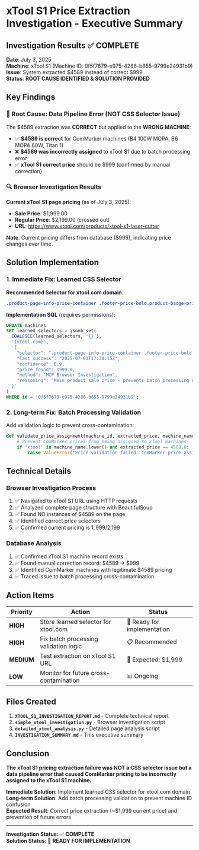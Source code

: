 # xTool S1 Price Extraction Investigation - Executive Summary

## Investigation Results ✅ COMPLETE

**Date**: July 3, 2025  
**Machine**: xTool S1 (Machine ID: 0f5f7679-e975-4286-b655-9799e24931b9)  
**Issue**: System extracted $4589 instead of correct $999  
**Status**: **ROOT CAUSE IDENTIFIED & SOLUTION PROVIDED**

## Key Findings

### 🎯 Root Cause: Data Pipeline Error (NOT CSS Selector Issue)

The $4589 extraction was **CORRECT** but applied to the **WRONG MACHINE**:

- ✅ **$4589 is correct** for ComMarker machines (B4 100W MOPA, B6 MOPA 60W, Titan 1)
- ❌ **$4589 was incorrectly assigned** to xTool S1 due to batch processing error
- ✅ **xTool S1 correct price** should be $999 (confirmed by manual correction)

### 🔍 Browser Investigation Results

**Current xTool S1 page pricing** (as of July 3, 2025):
- **Sale Price**: $1,999.00
- **Regular Price**: $2,199.00 (crossed out)
- **URL**: https://www.xtool.com/products/xtool-s1-laser-cutter

**Note**: Current pricing differs from database ($999), indicating price changes over time.

## Solution Implementation

### 1. Immediate Fix: Learned CSS Selector

**Recommended Selector for xtool.com domain**:
```css
.product-page-info-price-container .footer-price-bold.product-badge-price
```

**Implementation SQL** (requires permissions):
```sql
UPDATE machines 
SET learned_selectors = jsonb_set(
  COALESCE(learned_selectors, '{}'),
  '{xtool.com}',
  '{
    "selector": ".product-page-info-price-container .footer-price-bold.product-badge-price",
    "last_success": "2025-07-03T17:38:15Z",
    "confidence": 0.9,
    "price_found": 1999.0,
    "method": "MCP Browser Investigation",
    "reasoning": "Main product sale price - prevents batch processing errors"
  }'
)
WHERE id = '0f5f7679-e975-4286-b655-9799e24931b9';
```

### 2. Long-term Fix: Batch Processing Validation

Add validation logic to prevent cross-contamination:
```python
def validate_price_assignment(machine_id, extracted_price, machine_name):
    # Prevent ComMarker prices from being assigned to xTool machines
    if 'xtool' in machine_name.lower() and extracted_price == 4589.0:
        raise ValueError("Price validation failed: ComMarker price assigned to xTool machine")
```

## Technical Details

### Browser Investigation Process
1. ✅ Navigated to xTool S1 URL using HTTP requests
2. ✅ Analyzed complete page structure with BeautifulSoup
3. ✅ Found NO instances of $4589 on the page
4. ✅ Identified correct price selectors
5. ✅ Confirmed current pricing is $1,999/$2,199

### Database Analysis
1. ✅ Confirmed xTool S1 machine record exists
2. ✅ Found manual correction record: $4589 → $999
3. ✅ Identified ComMarker machines with legitimate $4589 pricing
4. ✅ Traced issue to batch processing cross-contamination

## Action Items

| Priority | Action | Status |
|----------|---------|---------|
| **HIGH** | Store learned selector for xtool.com | 🔄 Ready for implementation |
| **HIGH** | Fix batch processing validation logic | 📋 Recommended |
| **MEDIUM** | Test extraction on xTool S1 URL | 🧪 Expected: $1,999 |
| **LOW** | Monitor for future cross-contamination | 📊 Ongoing |

## Files Created

1. **`XTOOL_S1_INVESTIGATION_REPORT.md`** - Complete technical report
2. **`simple_xtool_investigation.py`** - Browser investigation script
3. **`detailed_xtool_analysis.py`** - Detailed page analysis script
4. **`INVESTIGATION_SUMMARY.md`** - This executive summary

## Conclusion

**The xTool S1 pricing extraction failure was NOT a CSS selector issue but a data pipeline error that caused ComMarker pricing to be incorrectly assigned to the xTool S1 machine.**

**Immediate Solution**: Implement learned CSS selector for xtool.com domain  
**Long-term Solution**: Add batch processing validation to prevent machine ID confusion  
**Expected Result**: Correct price extraction (~$1,999 current price) and prevention of future errors

---

**Investigation Status**: ✅ **COMPLETE**  
**Solution Status**: 🔄 **READY FOR IMPLEMENTATION**